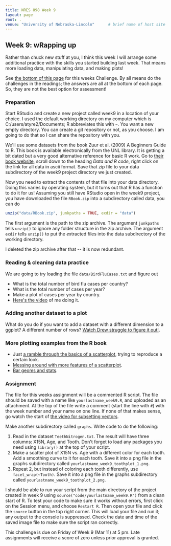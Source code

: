 ```yaml
---
title: NRES 898 Week 9
layout: page
root: .
venue: "University of Nebraska-Lincoln"      # brief name of host site without address (e.g., "Euphoric State University")
---
```


## Week 9: wRapping up

Rather than chuck new stuff at you, I think this week I will arrange some additional practice with the 
skills you started building last week. That means more loading data, manipulating data, and making plots! 

See [the bottom of this page](#assignment) for this weeks Challenge. By all means do the challenges in the readings; the answers are all at the bottom of each page. So, they are not the best option for assessment! 

### Preparation

Start RStudio and create a new project called week9 in a location of your choice. I used the default working directory on my computer which is C:/users/atyre2/Documents; R abbreviates this with `~`. You want a new empty directory. You can create a git repository or not, as you choose. I am going to do that so I can share the repository with you. 

We'll use some datasets from the book Zuur et al. (2009) A Beginners Guide to R. This book is available electronically from the UNL library. It is getting a bit dated but a very good alternative reference for basic R work. Go to [their book website](http://www.highstat.com/book3.htm), scroll down to the heading *Data and R code*, right click on the link for all data in ascii format. Save that zip file to your data subdirectory of the week9 project directory we just created.

Now you need to extract the contents of that file into your data directory. Doing this varies by operating system, but it turns out that R has a function to do it for us! Assuming you still have RStudio open in the week9 project, you have downloaded the file `RBook.zip` into a subdirectory called data, you can do 

```r
unzip("data/RBook.zip", junkpaths = TRUE, exdir = "data")
```

The first argument is the path to the zip archive. The argument `junkpaths` tells `unzip()` to ignore any folder structure in the zip archive. The argument `exdir` tells `unzip()` to put the *ex*tracted files into the data subdirectory of the working directory. 

I deleted the zip archive after that -- it is now redundant. 

### Reading & cleaning data practice

We are going to try loading the file `data/BirdFluCases.txt` and figure out

*  What is the total number of bird flu cases per country?
*  What is the total number of cases per year?
*  Make a plot of cases per year by country. 
*  [Here's the video](https://youtu.be/j9nfmaTFYFU) of me doing it.

### Adding another dataset to a plot

What do you do if you want to add a dataset with a different dimension to a ggplot? A different number of rows? 
[Watch Drew struggle to figure it out!](https://youtu.be/lWcFeX_INYQ).

### More plotting examples from the R book

*  Just [a ramble through the basics of a scatterplot](https://youtu.be/DrORqU-Eotc), trying to reproduce a certain look.
*  [Messing around with more features of a scatterplot](https://youtu.be/uLcPZIO4ckM).
*  [Bar geoms and stats](https://youtu.be/sw5gG0GI6wU).

### Assignment

The file for this weeks assignment will be a commented R script. The file should be saved with a name like `yourlastname_week9.R`, and uploaded as an attachment. At the top of the file write a comment \(start the line with `#`\) with the week number and your name on one line. If none of that makes sense, go watch the start of [the video for subsetting vectors](https://youtu.be/LZB3x6hNZ9M). 

Make another subdirectory called `graphs`. Write code to do the following:

1.  Read in the dataset `TeethNitrogen.txt`. The result will have three columns: X15N, Age, and Tooth. Don't forget to load any packages you need using `library()` at the top of your script.
2.  Make a scatter plot of X15N vs. Age with a different color for each tooth. Add a smoothing curve to it for each tooth. Save it into a png file in the graphs subdirectory called `yourlastname_week9_toothplot_1.png`. 
3.  Repeat 2, but instead of coloring each tooth differently, use `facet_wrap(~Tooth)`. Save it into a png file in the graphs subdirectory called `yourlastname_week9_toothplot_2.png`.

I should be able to run your script from the main directory of the project created in week 9 using `source("code/yourlastname_week9.R")` from a clean start of R. To test your code to make sure it works without errors, first click on the Session menu, and choose `Restart R`. Then open your file and click the `source` button in the top right corner. This will load your file and run it; any output to the console is suppressed. Check the date and time of the saved image file to make sure the script ran correctly. 
 
This challenge is due on Friday of Week 9 \(Mar 11\) at 5 pm. Late assignments will receive 
a score of zero unless prior approval is granted.  
